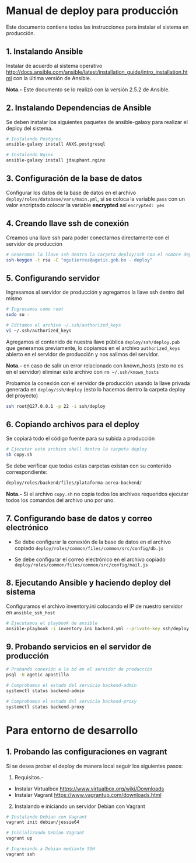 # Manual de deploy para producción

Este documento contiene todas las instrucciones para instalar el sistema en producción.

## 1. Instalando Ansible

Instalar de acuerdo al sistema operativo http://docs.ansible.com/ansible/latest/installation_guide/intro_installation.html con la última versión de Ansible.

**Nota.-** Este documento se lo realizó con la versión 2.5.2 de Ansible.

## 2. Instalando Dependencias de Ansible

Se deben instalar los siguientes paquetes de ansible-galaxy para realizar el deploy del sistema.

``` bash
# Instalando Postgres
ansible-galaxy install ANXS.postgresql

# Instalando Nginx
ansible-galaxy install jdauphant.nginx
```

## 3. Configuración de la base de datos

Configurar los datos de la base de datos en el archivo `deploy/roles/database/vars/main.yml`, si se coloca la variable `pass` con un valor encriptado colocar la variable **encrypted** así `encrypted: yes`

## 4. Creando llave ssh de conexión

Creamos una llave ssh para poder conectarnos directamente con el servidor de producción

``` bash
# Generamos la llave ssh dentro la carpeta deploy/ssh con el nombre deploy
ssh-keygen -t rsa -C "ogutierrez@agetic.gob.bo - deploy"
```

## 5. Configurando servidor

Ingresamos al servidor de producción y agregamos la llave ssh dentro del mismo

``` bash
# Ingresamos como root
sudo su -

# Editamos el archivo ~/.ssh/authorized_keys
vi ~/.ssh/authorized_keys
```

Agregamos el contenido de nuestra llave pública `deploy/ssh/deploy.pub` que generamos previamente, lo copiamos en el archivo `authorized_keys` abierto en el servidor de producción y nos salimos del servidor.

**Nota.-** en caso de salir un error relacionado con known_hosts (esto no es en el servidor) eliminar este archivo con `rm ~/.ssh/known_hosts`

Probamos la conexión con el servidor de producción usando la llave privada generada en `deploy/ssh/deploy` (esto lo hacemos dentro la carpeta deploy del proyecto)

``` bash
ssh root@127.0.0.1 -p 22 -i ssh/deploy
```

## 6. Copiando archivos para el deploy

Se copiará todo el código fuente para su subida a producción

``` bash
# Ejecutar este archivo shell dentro la carpeta deploy
sh copy.sh
```

Se debe verificar que todas estas carpetas existan con su contenido correspondiente:

``` bash
deploy/roles/backend/files/plataforma-aerea-backend/
```

**Nota.-** Si el archivo `copy.sh` no copia todos los archivos requeridos ejecutar todos los comandos del archivo uno por uno.

## 7. Configurando base de datos y correo electrónico

- Se debe configurar la conexión de la base de datos en el archivo copiado `deploy/roles/common/files/common/src/config/db.js`

- Se debe configurar el correo electrónico en el archivo copiado `deploy/roles/common/files/common/src/config/mail.js`

## 8. Ejecutando Ansible y haciendo deploy del sistema

Configuramos el archivo inventory.ini colocando el IP de nuestro servidor en `ansible_ssh_host`

``` bash
# Ejecutamos el playbook de ansible
ansible-playbook -i inventory.ini backend.yml --private-key ssh/deploy
```

## 9. Probando servicios en el servidor de producción

``` bash
# Probando conexión a la bd en el servidor de producción
psql -U agetic apostilla

# Comprobamos el estado del servicio backend-admin
systemctl status backend-admin

# Comprobamos el estado del servicio backend-proxy
systemctl status backend-proxy
```

# Para entorno de desarrollo

## 1. Probando las configuraciones en vagrant

Si se desea probar el deploy de manera local seguir los siguientes pasos:

1. Requisitos.- 
- Instalar Virtualbox https://www.virtualbox.org/wiki/Downloads
- Instalar Vagrant https://www.vagrantup.com/downloads.html

2. Instalando e iniciando un servidor Debian con Vagrant

``` bash
# Instalando Debian con Vagrant
vagrant init debian/jessie64

# Inicializando Debian Vagrant
vagrant up

# Ingresando a Debian mediante SSH
vagrant ssh
```